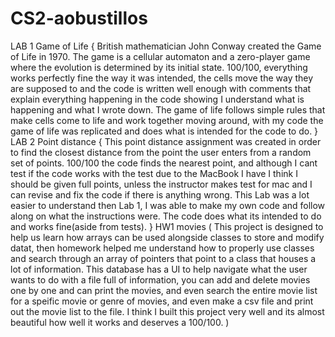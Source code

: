 # CS2-aobustillos
LAB 1 Game of Life
{
British mathematician John Conway created the Game of Life in 1970. The game is a cellular automaton and a zero-player game where the evolution is determined by its initial state.
100/100, everything works perfectly fine the way it was intended, the cells move the way they are supposed to and the code is written well enough with comments that explain everything happening in the code showing I understand what is happening and what I wrote down.
The game of life follows simple rules that make cells come to life and work together moving around, with my code the game of life was replicated and does what is intended for the code to do.
}
LAB 2 Point distance
{
This point distance assignment was created in order to find the closest distance from the point the user enters from a random set of points. 100/100 the code finds the nearest point, and although I cant test if the code works with the test due to the MacBook I have I think I should be given full points, unless the instructor makes test for mac and I can revise and fix the code if there is anything wrong. This Lab was a lot easier to understand then Lab 1, I was able to make my own code and follow along on what the instructions were. The code does what its intended to do and works fine(aside from tests).
}
HW1 movies
(
This project is designed to help us learn how arrays can be used alongside classes to store and modify datat, then homework helped me understand how to properly use classes and search through an array of pointers that point to a class that houses a lot of information. This database has a UI to help navigate what the user wants to do with a file full of information, you can add and delete movies one by one and can print the movies, and even search the entire movie list for a speific movie or genre of movies, and even make a csv file and print out the movie list to the file. I think I built this project very well and its almost beautiful how well it works and deserves a 100/100.
)